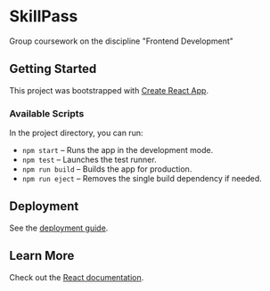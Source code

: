 # SkillPass

Group coursework on the discipline "Frontend Development"

## Getting Started

This project was bootstrapped with [Create React App](https://github.com/facebook/create-react-app).

### Available Scripts

In the project directory, you can run:

- `npm start` – Runs the app in the development mode.  
- `npm test` – Launches the test runner.  
- `npm run build` – Builds the app for production.  
- `npm run eject` – Removes the single build dependency if needed.

## Deployment

See the [deployment guide](https://facebook.github.io/create-react-app/docs/deployment).

## Learn More

Check out the [React documentation](https://reactjs.org/).
